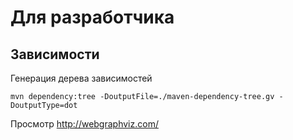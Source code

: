 # Для разработчика

## Зависимости
Генерация дерева зависимостей
```shell
mvn dependency:tree -DoutputFile=./maven-dependency-tree.gv -DoutputType=dot
```

Просмотр http://webgraphviz.com/
